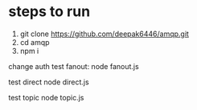# steps to run

1) git clone https://github.com/deepak6446/amqp.git
2) cd amqp
3) npm i 

change auth 
test fanout:
node fanout.js

test direct
node direct.js

test topic
node topic.js
